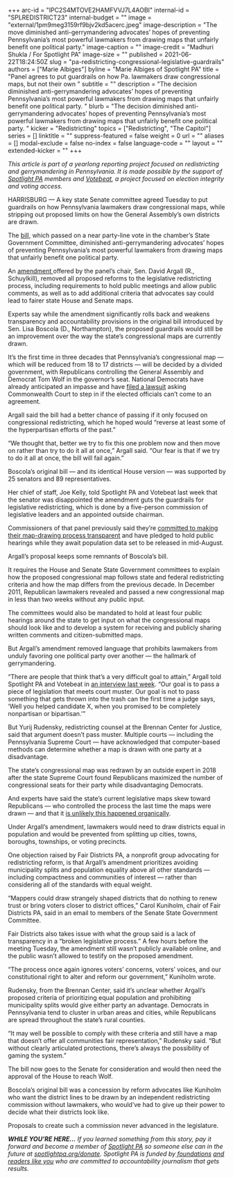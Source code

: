 +++
arc-id = "IPC2S4MTOVE2HAMFVVJ7L4AOBI"
internal-id = "SPLREDISTRICT23"
internal-budget = ""
image = "external/1pm9meg3159rf9bjv2kd5acerc.jpeg"
image-description = "The move diminished anti-gerrymandering advocates’ hopes of preventing Pennsylvania’s most powerful lawmakers from drawing maps that unfairly benefit one political party."
image-caption = ""
image-credit = "Madhuri Shukla / For Spotlight PA"
image-size = ""
published = 2021-06-22T18:24:50Z
slug = "pa-redistricting-congressional-legislative-guardrails"
authors = ["Marie Albiges"]
byline = "Marie Albiges of Spotlight PA"
title = "Panel agrees to put guardrails on how Pa. lawmakers draw congressional maps, but not their own "
subtitle = ""
description = "The decision diminished anti-gerrymandering advocates’ hopes of preventing Pennsylvania’s most powerful lawmakers from drawing maps that unfairly benefit one political party. "
blurb = "The decision diminished anti-gerrymandering advocates’ hopes of preventing Pennsylvania’s most powerful lawmakers from drawing maps that unfairly benefit one political party. "
kicker = "Redistricting"
topics = ["Redistricting", "The Capitol"]
series = []
linktitle = ""
suppress-featured = false
weight = 0
url = ""
aliases = []
modal-exclude = false
no-index = false
language-code = ""
layout = ""
extended-kicker = ""
+++

<i>This article is part of a yearlong reporting project focused on redistricting and gerrymandering in Pennsylvania. It is made possible by the support of </i><a href="https://www.spotlightpa.org/"><i>Spotlight PA</i></a><i> members and </i><a href="https://votebeat.org/"><i>Votebeat</i></a><i>, a project focused on election integrity and voting access.</i>

HARRISBURG — A key state Senate committee agreed Tuesday to put guardrails on how Pennsylvania lawmakers draw congressional maps, while stripping out proposed limits on how the General Assembly’s own districts are drawn.

The <a href="https://www.legis.state.pa.us/cfdocs/billInfo/BillInfo.cfm?syear=2021&sind=0&body=S&type=B&bn=222">bill,</a> which passed on a near party-line vote in the chamber’s State Government Committee, diminished anti-gerrymandering advocates’ hopes of preventing Pennsylvania’s most powerful lawmakers from drawing maps that unfairly benefit one political party.

An <a href="https://www.legis.state.pa.us/CFDOCS/Legis/HA/Public/HaCheck.cfm?txtType=HTM&sYear=2021&sInd=0&body=S&type=B&bn=0222&pn=0268&aYear=2021&an=01777">amendment </a>offered by the panel’s chair, Sen. David Argall (R., Schuylkill), removed all proposed reforms to the legislative redistricting process, including requirements to hold public meetings and allow public comments, as well as to add additional criteria that advocates say could lead to fairer state House and Senate maps.

<script src="https://www.spotlightpa.org/embed.js" async></script><div data-spl-embed-version="1" data-spl-src="https://www.spotlightpa.org/embeds/newsletter/"></div>

Experts say while the amendment significantly rolls back and weakens transparency and accountability provisions in the original bill introduced by Sen. Lisa Boscola (D., Northampton), the proposed guardrails would still be an improvement over the way the state’s congressional maps are currently drawn.

It’s the first time in three decades that Pennsylvania’s congressional map — which will be reduced from 18 to 17 districts — will be decided by a divided government, with Republicans controlling the General Assembly and Democrat Tom Wolf in the governor’s seat. National Democrats have already anticipated an impasse and have <a href="https://www.spotlightpa.org/news/2021/04/pa-redistricting-congressional-map-lawsuit-marc-elias-census-data/">filed a lawsuit</a> asking Commonwealth Court to step in if the elected officials can’t come to an agreement.

Argall said the bill had a better chance of passing if it only focused on congressional redistricting, which he hoped would “reverse at least some of the hyperpartisan efforts of the past.”

“We thought that, better we try to fix this one problem now and then move on rather than try to do it all at once,” Argall said. “Our fear is that if we try to do it all at once, the bill will fail again.”

Boscola’s original bill — and its identical House version — was supported by 25 senators and 89 representatives.

Her chief of staff, Joe Kelly, told Spotlight PA and Votebeat last week that the senator was disappointed the amendment guts the guardrails for legislative redistricting, which is done by a five-person commission of legislative leaders and an appointed outside chairman.

Commissioners of that panel previously said they’re <a href="https://www.spotlightpa.org/news/2021/05/pa-redistricting-commission-supreme-court-picks-chair-mark-nordenberg/">committed to making their map-drawing process transparent</a> and have pledged to hold public hearings while they await population data set to be released in mid-August.

Argall’s proposal keeps some remnants of Boscola’s bill.

It requires the House and Senate State Government committees to explain how the proposed congressional map follows state and federal redistricting criteria and how the map differs from the previous decade. In December 2011, Republican lawmakers revealed and passed a new congressional map in less than two weeks without any public input.

The committees would also be mandated to hold at least four public hearings around the state to get input on what the congressional maps should look like and to develop a system for receiving and publicly sharing written comments and citizen-submitted maps.

But Argall’s amendment removed language that prohibits lawmakers from unduly favoring one political party over another — the hallmark of gerrymandering.

“There are people that think that’s a very difficult goal to attain,” Argall told Spotlight PA and Votebeat in <a href="https://www.spotlightpa.org/news/2021/06/pa-election-audit-arizona-david-argall/" target="_blank">an interview last week</a>. “Our goal is to pass a piece of legislation that meets court muster. Our goal is not to pass something that gets thrown into the trash can the first time a judge says, ‘Well you helped candidate X, when you promised to be completely nonpartisan or bipartisan.’”

But Yurij Rudensky, redistricting counsel at the Brennan Center for Justice, said that argument doesn’t pass muster. Multiple courts — including the Pennsylvania Supreme Court — have acknowledged that computer-based methods can determine whether a map is drawn with one party at a disadvantage.

The state’s congressional map was redrawn by an outside expert in 2018 after the state Supreme Court found Republicans maximized the number of congressional seats for their party while disadvantaging Democrats.

And experts have said the state’s current legislative maps skew toward Republicans — who controlled the process the last time the maps were drawn — and that it <a href="https://www.spotlightpa.org/news/2021/05/pa-house-senate-political-maps-gerrymandered-math-tests-republican-majorities/">is unlikely this happened organically</a>.

Under Argall’s amendment, lawmakers would need to draw districts equal in population and would be prevented from splitting up cities, towns, boroughs, townships, or voting precincts.

One objection raised by Fair Districts PA, a nonprofit group advocating for redistricting reform, is that Argall’s amendment prioritizes avoiding municipality splits and population equality above all other standards — including compactness and communities of interest — rather than considering all of the standards with equal weight.

“Mappers could draw strangely shaped districts that do nothing to renew trust or bring voters closer to district offices,” Carol Kuniholm, chair of Fair Districts PA, said in an email to members of the Senate State Government Committee.

Fair Districts also takes issue with what the group said is a lack of transparency in a “broken legislative process.” A few hours before the meeting Tuesday, the amendment still wasn’t publicly available online, and the public wasn’t allowed to testify on the proposed amendment.

<script src="https://www.spotlightpa.org/embed.js" async></script><div data-spl-embed-version="1" data-spl-src="https://www.spotlightpa.org/embeds/donate/?teaser_text=If%20you%20learned%20something%20from%20this%20report%2C%20pay%20it%20forward%20and%20become%20a%20member%20of%20Spotlight%20PA%20so%20someone%20else%20can%20in%20the%20future."></div>


“The process once again ignores voters’ concerns, voters’ voices, and our constitutional right to alter and reform our government,” Kuniholm wrote.

Rudensky, from the Brennan Center, said it’s unclear whether Argall’s proposed criteria of prioritizing equal population and prohibiting municipality splits would give either party an advantage. Democrats in Pennsylvania tend to cluster in urban areas and cities, while Republicans are spread throughout the state’s rural counties.

“It may well be possible to comply with these criteria and still have a map that doesn’t offer all communities fair representation,” Rudensky said. “But without clearly articulated protections, there’s always the possibility of gaming the system.”

The bill now goes to the Senate for consideration and would then need the approval of the House to reach Wolf.

Boscola’s original bill was a concession by reform advocates like Kuniholm who want the district lines to be drawn by an independent redistricting commission without lawmakers, who would’ve had to give up their power to decide what their districts look like.

Proposals to create such a commission never advanced in the legislature.

<i><b>WHILE YOU’RE HERE...</b></i><i> If you learned something from this story, pay it forward and become a member of </i><a href="https://www.spotlightpa.org/"><i>Spotlight PA</i></a><i> so someone else can in the future at </i><a href="http://spotlightpa.org/donate"><i>spotlightpa.org/donate</i></a><i>. Spotlight PA is funded by</i><a href="https://www.spotlightpa.org/support"><i> foundations</i></a><i> </i><a href="https://www.spotlightpa.org/support"><i>and readers like you</i></a><i> who are committed to accountability journalism that gets results.</i>
